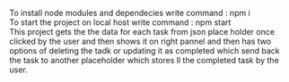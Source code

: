 To install node modules and dependecies write command : npm i
<br>
To start the project on local host write command : npm start
<br>
This project gets the the data for each task from json place holder once clicked by the user and then shows it on right pannel and then has two options of deleting the tadk or updating it as completed which send back the task to another placeholder which stores ll the completed task by the user.

